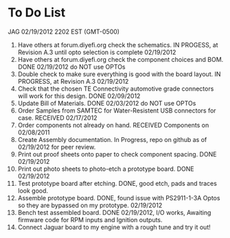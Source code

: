 # To Do List

JAG 02/19/2012 2202 EST (GMT-0500)

1.  Have others at forum.diyefi.org check the schematics.  IN PROGESS, at Revision A.3 until opto selection is complete 02/19/2012
2.  Have others at forum.diyefi.org check the component choices and BOM.  DONE 02/19/2012 do NOT use OPTOs
3.  Double check to make sure everything is good with the board layout.  IN PROGRESS, at Revision A.3 02/19/2012
4.  Check that the chosen TE Connectivity automotive grade connectors will work for this design. DONE 02/09/2012
5.  Update Bill of Materials.  DONE 02/03/2012 do NOT use OPTOs
6.  Order Samples from SAMTEC for Water-Resistent USB connectors for case.  RECEIVED 02/17/2012
7.  Order components not already on hand.  RECEIVED Components on 02/08/2011
8.  Create Assembly documentation.  In Progress, repo on github as of 02/19/2012 for peer review.
9.  Print out proof sheets onto paper to check component spacing.  DONE 02/19/2012 
10. Print out photo sheets to photo-etch a prototype board.  DONE 02/19/2012
11. Test prototype board after etching.  DONE, good etch, pads and traces look good.
12. Assemble prototype board.  DONE, found issue with PS2911-1-3A Optos so they are bypassed on my prototype. 02/19/2012
13. Bench test assembled board.  DONE 02/19/2012, I/O works, Awaiting firmware code for RPM inputs and Ignition outputs.
14. Connect Jaguar board to my engine with a rough tune and try it out!

